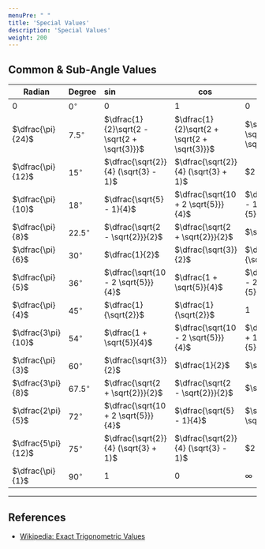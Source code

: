```yaml
---
menuPre: " "
title: 'Special Values'
description: 'Special Values'
weight: 200
---
```


## Common & Sub-Angle Values

| $\text{Radian}$    | $\text{Degree}$ | $\sin$                                       | $\cos$                                       | $\tan$                               | $\cot$                               | $\sec$                               | $\csc$                               |
| ------------------ | --------------- | :------------------------------------------- | -------------------------------------------- | ------------------------------------ | ------------------------------------ | ------------------------------------ | :----------------------------------- |
| $0$                | $0^{\circ}$     | $0$                                          | $1$                                          | $0$                                  | $\infty$                             | $1$                                  | $\infty$                             |
| $\dfrac{\pi}{24}$  | $7.5^\circ$     | $\dfrac{1}{2}\sqrt{2 - \sqrt{2 + \sqrt{3}}}$ | $\dfrac{1}{2}\sqrt{2 + \sqrt{2 + \sqrt{3}}}$ | $\sqrt{6} - \sqrt{3} + \sqrt{2} - 2$ | $\sqrt{6} + \sqrt{3} + \sqrt{2} + 2$ | $-$                                  | $-$                                  |
| $\dfrac{\pi}{12}$  | $15^\circ$      | $\dfrac{\sqrt{2}}{4} (\sqrt{3} - 1)$         | $\dfrac{\sqrt{2}}{4} (\sqrt{3} + 1)$         | $2 - \sqrt{3}$                       | $2 + \sqrt{3}$                       | $\sqrt{2}(\sqrt{3} - 1)$             | $\sqrt{2}(\sqrt{3} + 1)$             |
| $\dfrac{\pi}{10}$  | $18^\circ$      | $\dfrac{\sqrt{5} - 1}{4}$                    | $\dfrac{\sqrt{10 + 2 \sqrt{5}}}{4}$          | $\dfrac{\sqrt{25 - 10 \sqrt{5}}}{5}$ | $\dfrac{\sqrt{5 + 2 \sqrt{5}}}{5}$   | $\dfrac{\sqrt{50 - 10 \sqrt{5}}}{5}$ | $1 + \sqrt{5}$                       |
| $\dfrac{\pi}{8}$   | $22.5^\circ$    | $\dfrac{\sqrt{2 - \sqrt{2}}}{2}$             | $\dfrac{\sqrt{2 + \sqrt{2}}}{2}$             | $\sqrt{2} - 1$                       | $\sqrt{2} + 1$                       | $\sqrt{4 - 2 \sqrt{2}}$              | $\sqrt{4 + 2 \sqrt{2}}$              |
| $\dfrac{\pi}{6}$   | $30^\circ$      | $\dfrac{1}{2}$                               | $\dfrac{\sqrt{3}}{2}$                        | $\dfrac{1}{\sqrt{3}}$                | $\sqrt{3}$                           | $\dfrac{2}{\sqrt{3}}$                | $2$                                  |
| $\dfrac{\pi}{5}$   | $36^\circ$      | $\dfrac{\sqrt{10 - 2 \sqrt{5}}}{4}$          | $\dfrac{1 + \sqrt{5}}{4}$                    | $\dfrac{\sqrt{5 - 2 \sqrt{5}}}{5}$   | $\dfrac{\sqrt{25 + 10 \sqrt{5}}}{5}$ | $\dfrac{\sqrt{5} - 1}{2}$            | $\dfrac{\sqrt{50 + 10 \sqrt{5}}}{5}$ |
| $\dfrac{\pi}{4}$   | $45^\circ$      | $\dfrac{1}{\sqrt{2}}$                        | $\dfrac{1}{\sqrt{2}}$                        | $1$                                  | $1$                                  | $\sqrt{2}$                           | $\sqrt{2}$                           |
| $\dfrac{3\pi}{10}$ | $54^\circ$      | $\dfrac{1 + \sqrt{5}}{4}$                    | $\dfrac{\sqrt{10 - 2 \sqrt{5}}}{4}$          | $\dfrac{\sqrt{25 + 10 \sqrt{5}}}{5}$ | $\sqrt{5 - 2 \sqrt{5}}$              | $\dfrac{\sqrt{50 + 10 \sqrt{5}}}{5}$ | $\sqrt{5} - 1$                       |
| $\dfrac{\pi}{3}$   | $60^\circ$      | $\dfrac{\sqrt{3}}{2}$                        | $\dfrac{1}{2}$                               | $\sqrt{3}$                           | $\dfrac{1}{\sqrt{3}}$                | $2$                                  | $\dfrac{2}{\sqrt{3}}$                |
| $\dfrac{3\pi}{8}$  | $67.5^\circ$    | $\dfrac{\sqrt{2 + \sqrt{2}}}{2}$             | $\dfrac{\sqrt{2 - \sqrt{2}}}{2}$             | $\sqrt{2} + 1$                       | $\sqrt{2} - 1$                       | $4 + 2 \sqrt{2}$                     | $4 - 2 \sqrt{2}$                     |
| $\dfrac{2\pi}{5}$  | $72^\circ$      | $\dfrac{\sqrt{10 + 2 \sqrt{5}}}{4}$          | $\dfrac{\sqrt{5} - 1}{4}$                    | $\sqrt{5 + 2 \sqrt{5}}$              | $\dfrac{\sqrt{25 - 10 \sqrt{5}}}{5}$ | $1 + \sqrt{5}$                       | $\dfrac{\sqrt{50 - 10 \sqrt{5}}}{5}$ |
| $\dfrac{5\pi}{12}$ | $75^\circ$      | $\dfrac{\sqrt{2}}{4} (\sqrt{3} + 1)$         | $\dfrac{\sqrt{2}}{4} (\sqrt{3} - 1)$         | $2 + \sqrt{3}$                       | $2 - \sqrt{3}$                       | $\sqrt{2}(\sqrt{3} + 1)$             | $\sqrt{2}(\sqrt{3} - 1)$             |
| $\dfrac{\pi}{1}$   | $90^\circ$      | $1$                                          | $0$                                          | $\infty$                             | $0$                                  | $\infty$                             | $1$                                  |

---

## References

- [Wikipedia: Exact Trigonometric Values](https://en.wikipedia.org/wiki/Exact_trigonometric_values)
